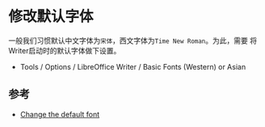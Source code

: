 # 修改默认字体

一般我们习惯默认中文字体为`宋体`，西文字体为`Time New Roman`。为此，需要
将Writer启动时的默认字体做下设置。

- Tools / Options / LibreOffice Writer / Basic Fonts (Western) or Asian


## 参考

- [Change the default font](https://ask.libreoffice.org/en/question/8954/change-the-default-font/)
